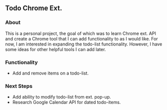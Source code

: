 ## Todo Chrome Ext.

### About
This is a personal project, the goal of which was to learn Chrome ext. API and create a Chrome tool that I can add functionality to as I would like. For now, I am interested in expanding the todo-list functionality. However, I have some ideas for other helpful tools I can add later.

### Functionality
* Add and remove items on a todo-list.

### Next Steps
* Add ability to modify todo-list from ext. pop-up.
* Research Google Calendar API for dated todo-items.